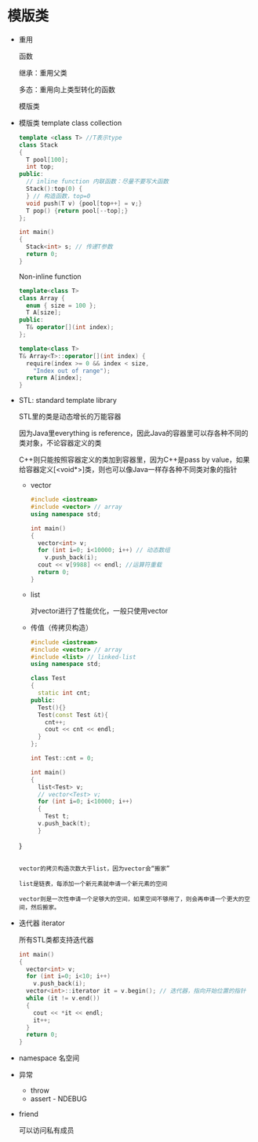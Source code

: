 # 模版类

+ 重用

  函数

  继承：重用父类

  多态：重用向上类型转化的函数

  模版类

+ 模版类 template class collection

  ```cpp
  template <class T> //T表示type
  class Stack
  {
    T pool[100];
    int top;
  public:
    // inline function 内联函数：尽量不要写大函数
    Stack():top(0) {
    } // 构造函数，top=0
    void push(T v) {pool[top++] = v;}
    T pop() {return pool[--top];}
  };
  
  int main()
  {
    Stack<int> s; // 传递T参数
    return 0;
  }
  ```

  Non-inline function

  ```cpp
  template<class T>
  class Array {
    enum { size = 100 };
    T A[size];
  public:
    T& operator[](int index);
  };
  
  template<class T>
  T& Array<T>::operator[](int index) {
    require(index >= 0 && index < size,
      "Index out of range");
    return A[index];
  }
  
  ```

  

+ STL: standard template library

  STL里的类是动态增长的万能容器

  因为Java里everything is reference，因此Java的容器里可以存各种不同的类对象，不论容器定义的类

  C++则只能按照容器定义的类加到容器里，因为C++是pass by value，如果给容器定义[<void*>]类，则也可以像Java一样存各种不同类对象的指针

  + vector

    ```cpp
    #include <iostream>
    #include <vector> // array
    using namespace std;
    
    int main()
    {
      vector<int> v;
      for (int i=0; i<10000; i++) // 动态数组
        v.push_back(i);
      cout << v[9988] << endl; //运算符重载
      return 0;
    }
    ```

  + list

    对vector进行了性能优化，一般只使用vector

  + 传值（传拷贝构造）

    ```cpp
    #include <iostream>
    #include <vector> // array
    #include <list> // linked-list
    using namespace std;
    
    class Test
    {
      static int cnt;
    public:
      Test(){}
      Test(const Test &t){
        cnt++;
        cout << cnt << endl;
      }
    };
    
    int Test::cnt = 0;
    
    int main()
    {
      list<Test> v;
      // vector<Test> v;
      for (int i=0; i<10000; i++)
      {
        Test t;
      v.push_back(t);
      }
  }
    ```

    vector的拷贝构造次数大于list，因为vector会“搬家”
    
    list是链表，每添加一个新元素就申请一个新元素的空间
    
    vector则是一次性申请一个足够大的空间，如果空间不够用了，则会再申请一个更大的空间，然后搬家。

+ 迭代器 iterator

  所有STL类都支持迭代器

  ```cpp
  int main()
  {
    vector<int> v;
    for (int i=0; i<10; i++)
      v.push_back(i);
    vector<int>::iterator it = v.begin(); // 迭代器，指向开始位置的指针
    while (it != v.end())
    {
      cout << *it << endl;
      it++;
    }
    return 0;
  }
  ```

+ namespace 名空间

+ 异常

  + throw
  + assert - NDEBUG

+ friend

  可以访问私有成员
